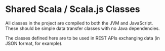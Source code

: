 Shared Scala / Scala.js Classes
===============================

All classes in the project are compiled to both the JVM and JavaScript.
These should be simple data transfer classes with no Java dependencies.

The classes defined here are to be used in REST APIs exchanging data 
(in JSON format, for example).


